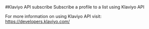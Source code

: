 #Klaviyo API subscribe
Subscribe a profile to a list using Klaviyo API

For more information on using Klaviyo API visit: https://developers.klaviyo.com/
